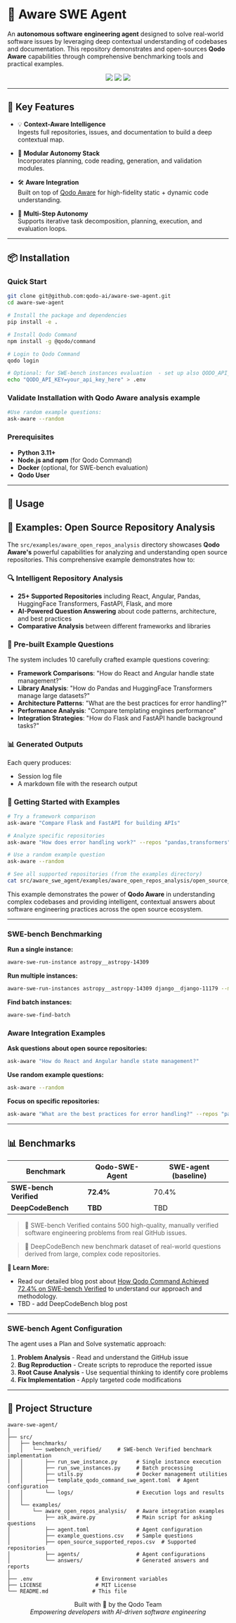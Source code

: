 # 🧠 Aware SWE Agent

An **autonomous software engineering agent** designed to solve real-world software issues by leveraging deep contextual understanding of codebases and documentation. This repository demonstrates and open-sources **Qodo Aware** capabilities through comprehensive benchmarking tools and practical examples.

<p align="center">
  <img src="https://img.shields.io/badge/Python-3.11+-green" />
  <img src="https://img.shields.io/github/license/qodo-ai/aware-swe-agent" />
  <img src="https://img.shields.io/badge/Qodo-Aware-orange" />
</p>

---

## 🚀 Key Features

- 💡 **Context-Aware Intelligence**  
  Ingests full repositories, issues, and documentation to build a deep contextual map.


- 🧩 **Modular Autonomy Stack**  
  Incorporates planning, code reading, generation, and validation modules.



- 🛠️ **Aware Integration**  
  Built on top of [Qodo Aware](https://aware.dev) for high-fidelity static + dynamic code understanding.


- 🔄 **Multi-Step Autonomy**  
  Supports iterative task decomposition, planning, execution, and evaluation loops.

---
## 📦 Installation

### Quick Start

```bash
git clone git@github.com:qodo-ai/aware-swe-agent.git
cd aware-swe-agent

# Install the package and dependencies
pip install -e .

# Install Qodo Command
npm install -g @qodo/command

# Login to Qodo Command
qodo login

# Optional: for SWE-bench instances evaluation  - set up also QODO_API_KEY
echo "QODO_API_KEY=your_api_key_here" > .env
```
### Validate Installation with Qodo Aware analysis example

```bash
#Use random example questions:
ask-aware --random
```

### Prerequisites

- **Python 3.11+**
- **Node.js and npm** (for Qodo Command)
- **Docker** (optional, for SWE-bench evaluation)
- **Qodo User**

---

## 🧪 Usage

## 🎯 Examples: Open Source Repository Analysis

The `src/examples/aware_open_repos_analysis` directory showcases **Qodo Aware's** powerful capabilities for analyzing and understanding open source repositories. This comprehensive example demonstrates how to:

### 🔍 **Intelligent Repository Analysis**
- **25+ Supported Repositories** including React, Angular, Pandas, HuggingFace Transformers, FastAPI, Flask, and more
- **AI-Powered Question Answering** about code patterns, architecture, and best practices
- **Comparative Analysis** between different frameworks and libraries

### 📝 **Pre-built Example Questions**
The system includes 10 carefully crafted example questions covering:
- **Framework Comparisons**: "How do React and Angular handle state management?"
- **Library Analysis**: "How do Pandas and HuggingFace Transformers manage large datasets?"
- **Architecture Patterns**: "What are the best practices for error handling?"
- **Performance Analysis**: "Compare templating engines performance"
- **Integration Strategies**: "How do Flask and FastAPI handle background tasks?"

### 📊 **Generated Outputs**
Each query produces:
- Session log file 
- A markdown file with the research output

### 🚀 **Getting Started with Examples**
```bash
# Try a framework comparison
ask-aware "Compare Flask and FastAPI for building APIs"

# Analyze specific repositories
ask-aware "How does error handling work?" --repos "pandas,transformers"

# Use a random example question
ask-aware --random

# See all supported repositories (from the examples directory)
cat src/aware_swe_agent/examples/aware_open_repos_analysis/open_source_supported_repos.csv
```

This example demonstrates the power of **Qodo Aware** in understanding complex codebases and providing intelligent, contextual answers about software engineering practices across the open source ecosystem.

---

### SWE-bench Benchmarking

**Run a single instance:**
```bash
aware-swe-run-instance astropy__astropy-14309
```

**Run multiple instances:**
```bash
aware-swe-run-instances astropy__astropy-14309 django__django-11179 --max_concurrency 2
```

**Find batch instances:**
```bash
aware-swe-find-batch
```

### Aware Integration Examples

**Ask questions about open source repositories:**
```bash
ask-aware "How do React and Angular handle state management?"
```

**Use random example questions:**
```bash
ask-aware --random
```

**Focus on specific repositories:**
```bash
ask-aware "What are the best practices for error handling?" --repos "pandas,transformers"
```
---

## 📊 Benchmarks

| Benchmark              | Qodo-SWE-Agent | SWE-agent (baseline) | 
|------------------------|----------------|----------------------|
| **SWE-bench Verified** | **72.4%**      | 70.4%                | 
| **DeepCodeBench**      | **TBD**        | TBD                  |


> 📌 SWE-bench Verified contains 500 high-quality, manually verified software engineering problems from real GitHub issues.

> 📌 DeepCodeBench new benchmark dataset of real-world questions derived from large, complex code repositories.

**📖 Learn More:** 
- Read our detailed blog post about [How Qodo Command Achieved 72.4% on SWE-bench Verified](https://www.qodo.ai/blog/qodo-command-swe-bench-verified/) to understand our approach and methodology.
- TBD - add DeepCodeBench blog post 
---
### SWE-bench Agent Configuration

The agent uses a Plan and Solve systematic approach:
1. **Problem Analysis** - Read and understand the GitHub issue
2. **Bug Reproduction** - Create scripts to reproduce the reported issue
3. **Root Cause Analysis** - Use sequential thinking to identify core problems
4. **Fix Implementation** - Apply targeted code modifications

---

## 📁 Project Structure

```
aware-swe-agent/
│
├── src/
│   ├── benchmarks/
│   │   └── swebench_verified/     # SWE-bench Verified benchmark implementation
│   │       ├── run_swe_instance.py      # Single instance execution
│   │       ├── run_swe_instances.py     # Batch processing
│   │       ├── utils.py                 # Docker management utilities
│   │       ├── template_qodo_command_swe_agent.toml  # Agent configuration
│   │       └── logs/                    # Execution logs and results
│   │
│   └── examples/
│       └── aware_open_repos_analysis/   # Aware integration examples
│           ├── ask_aware.py             # Main script for asking questions
│           ├── agent.toml               # Agent configuration
│           ├── example_questions.csv    # Sample questions
│           ├── open_source_supported_repos.csv  # Supported repositories
│           ├── agents/                  # Agent configurations
│           └── answers/                 # Generated answers and reports
│
├── .env                    # Environment variables
├── LICENSE                 # MIT License
└── README.md              # This file
```




<p align="center">
  Built with 💚 by the Qodo Team<br>
  <em>Empowering developers with AI-driven software engineering</em>
</p>